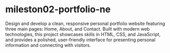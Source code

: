 # mileston02-portfolio-ne
Design and develop a clean, responsive personal portfolio website featuring three main pages: Home, About, and Contact. Built with modern web technologies, this project showcases skills in HTML, CSS, and JavaScript, and provides a polished, user-friendly interface for presenting personal information and connecting with visitors.
